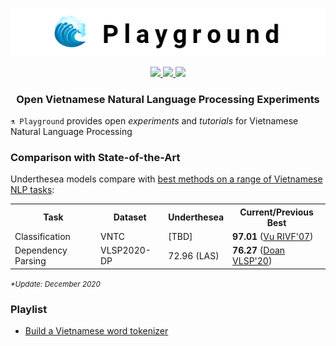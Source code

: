 <p align="center">
<br/>
<img src="docs/images/underthesea_playground-githubbanner-600x90.png"/>
<br/>
</p>

<p align="center">
  <a href="LICENSE">
    <img src="https://img.shields.io/badge/license-GPLv3-blue"/>
  </a>
  <a href="#">
    <img src="https://img.shields.io/badge/made%20with-%E2%9D%A4-red.svg"/>
  </a>
  <a href="#">
    <img src="https://img.shields.io/badge/plays-2-brightgreen"/>
  </a>
</p>

<h3 align="center">
Open Vietnamese Natural Language Processing Experiments
</h3>

`⚗️ Playground` provides open *experiments* and *tutorials* for Vietnamese Natural Language Processing

### Comparison with State-of-the-Art

Underthesea models compare with [best methods on a range of Vietnamese NLP tasks](https://github.com/undertheseanlp/NLP-Vietnamese-progress):

<table>
<tr>
<th>Task</th>
<th>Dataset</th>
<th>Underthesea</th>
<th>Current/Previous Best</th>  
</tr>
<tr>
<td>Classification</td>
<td>VNTC</td>
<td>[TBD]</td>
<td>
  <b>97.01</b> 
  (<a href="http://docshare01.docshare.tips/files/4624/46242178.pdf">Vu RIVF'07</a>)
</td>
</tr>
<tr>
<td>Dependency Parsing</td>
<td>VLSP2020-DP</td>
<td>72.96 (LAS) </td>
<td>
  <b>76.27</b> 
  (<a href="https://drive.google.com/file/d/19fWjeVfKUB-oVQv57OydrFOFpckwhJ6N/view?usp=sharing">Doan VLSP'20</a>)
</td>
</tr>
</table>

<small><i>*Update: December 2020</i></small>

### Playlist

* [Build a Vietnamese word tokenizer](plays/vlsp2013_wtk) 

